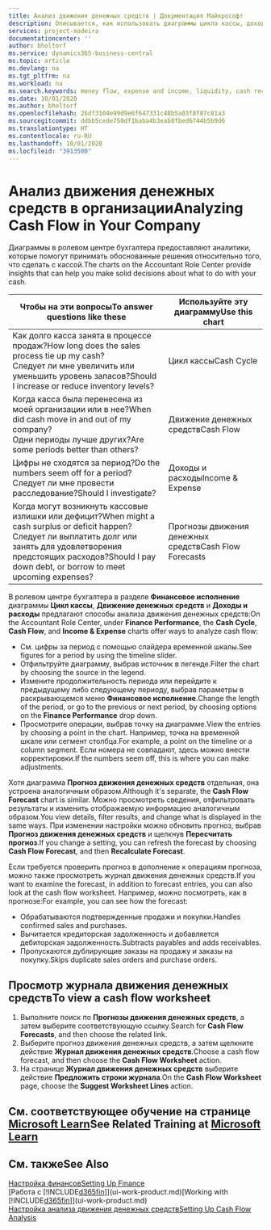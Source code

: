 ```yaml
---
title: Анализ движения денежных средств | Документация Майкрософт
description: Описывается, как использовать диаграммы цикла кассы, дохода и расхода, движения денежных средств и прогноза движения денежных средств для анализа и будущего переноса кассы в организацию и из нее.
services: project-madeira
documentationcenter: ''
author: bholtorf
ms.service: dynamics365-business-central
ms.topic: article
ms.devlang: na
ms.tgt_pltfrm: na
ms.workload: na
ms.search.keywords: money flow, expense and income, liquidity, cash receipts minus cash payments, Cartera
ms.date: 10/01/2020
ms.author: bholtorf
ms.openlocfilehash: 26df3104e99d9e6f647331c48b5a03f8f87c81a3
ms.sourcegitcommit: ddbb5cede750df1baba4b3eab8fbed6744b5b9d6
ms.translationtype: HT
ms.contentlocale: ru-RU
ms.lasthandoff: 10/01/2020
ms.locfileid: "3913500"
---
```

# <a name="analyzing-cash-flow-in-your-company"></a><span data-ttu-id="dbc1d-103">Анализ движения денежных средств в организации</span><span class="sxs-lookup"><span data-stu-id="dbc1d-103">Analyzing Cash Flow in Your Company</span></span>
<span data-ttu-id="dbc1d-104">Диаграммы в ролевом центре бухгалтера предоставляют аналитики, которые помогут принимать обоснованные решения относительно того, что сделать с кассой.</span><span class="sxs-lookup"><span data-stu-id="dbc1d-104">The charts on the Accountant Role Center provide insights that can help you make solid decisions about what to do with your cash.</span></span>  

| <span data-ttu-id="dbc1d-105">Чтобы на эти вопросы</span><span class="sxs-lookup"><span data-stu-id="dbc1d-105">To answer questions like these</span></span> | <span data-ttu-id="dbc1d-106">Используйте эту диаграмму</span><span class="sxs-lookup"><span data-stu-id="dbc1d-106">Use this chart</span></span> |
| --- | --- |
| <span data-ttu-id="dbc1d-107">Как долго касса занята в процессе продаж?</span><span class="sxs-lookup"><span data-stu-id="dbc1d-107">How long does the sales process tie up my cash?</span></span></br> <span data-ttu-id="dbc1d-108">Следует ли мне увеличить или уменьшить уровень запасов?</span><span class="sxs-lookup"><span data-stu-id="dbc1d-108">Should I increase or reduce inventory levels?</span></span> |<span data-ttu-id="dbc1d-109">Цикл кассы</span><span class="sxs-lookup"><span data-stu-id="dbc1d-109">Cash Cycle</span></span> |
| <span data-ttu-id="dbc1d-110">Когда касса была перенесена из моей организации или в нее?</span><span class="sxs-lookup"><span data-stu-id="dbc1d-110">When did cash move in and out of my company?</span></span></br> <span data-ttu-id="dbc1d-111">Одни периоды лучше других?</span><span class="sxs-lookup"><span data-stu-id="dbc1d-111">Are some periods better than others?</span></span> |<span data-ttu-id="dbc1d-112">Движение денежных средств</span><span class="sxs-lookup"><span data-stu-id="dbc1d-112">Cash Flow</span></span> |
| <span data-ttu-id="dbc1d-113">Цифры не сходятся за период?</span><span class="sxs-lookup"><span data-stu-id="dbc1d-113">Do the numbers seem off for a period?</span></span></br> <span data-ttu-id="dbc1d-114">Следует ли мне провести расследование?</span><span class="sxs-lookup"><span data-stu-id="dbc1d-114">Should I investigate?</span></span> |<span data-ttu-id="dbc1d-115">Доходы и расходы</span><span class="sxs-lookup"><span data-stu-id="dbc1d-115">Income & Expense</span></span> |
| <span data-ttu-id="dbc1d-116">Когда могут возникнуть кассовые излишки или дефицит?</span><span class="sxs-lookup"><span data-stu-id="dbc1d-116">When might a cash surplus or deficit happen?</span></span></br> <span data-ttu-id="dbc1d-117">Следует ли выплатить долг или занять для удовлетворения предстоящих расходов?</span><span class="sxs-lookup"><span data-stu-id="dbc1d-117">Should I pay down debt, or borrow to meet upcoming expenses?</span></span> |<span data-ttu-id="dbc1d-118">Прогнозы движения денежных средств</span><span class="sxs-lookup"><span data-stu-id="dbc1d-118">Cash Flow Forecasts</span></span> |

<span data-ttu-id="dbc1d-119">В ролевом центре бухгалтера в разделе **Финансовое исполнение** диаграммы **Цикл кассы**, **Движение денежных средств** и **Доходы и расходы** предлагают способы анализа движения денежных средств:</span><span class="sxs-lookup"><span data-stu-id="dbc1d-119">On the Accountant Role Center, under **Finance Performance**, the **Cash Cycle**, **Cash Flow**, and **Income & Expense** charts offer ways to analyze cash flow:</span></span>  

* <span data-ttu-id="dbc1d-120">См. цифры за период с помощью слайдера временной шкалы.</span><span class="sxs-lookup"><span data-stu-id="dbc1d-120">See figures for a period by using the timeline slider.</span></span>  
* <span data-ttu-id="dbc1d-121">Отфильтруйте диаграмму, выбрав источник в легенде.</span><span class="sxs-lookup"><span data-stu-id="dbc1d-121">Filter the chart by choosing the source in the legend.</span></span>  
* <span data-ttu-id="dbc1d-122">Измените продолжительность периода или перейдите к предыдущему либо следующему периоду, выбрав параметры в раскрывающемся меню **Финансовое исполнение**.</span><span class="sxs-lookup"><span data-stu-id="dbc1d-122">Change the length of the period, or go to the previous or next period, by choosing options on the **Finance Performance** drop down.</span></span>  
* <span data-ttu-id="dbc1d-123">Просмотрите операции, выбрав точку на диаграмме.</span><span class="sxs-lookup"><span data-stu-id="dbc1d-123">View the entries by choosing a point in the chart.</span></span> <span data-ttu-id="dbc1d-124">Например, точка на временной шкале или сегмент столбца.</span><span class="sxs-lookup"><span data-stu-id="dbc1d-124">For example, a point on the timeline or a column segment.</span></span> <span data-ttu-id="dbc1d-125">Если номера не совпадают, здесь можно внести корректировки.</span><span class="sxs-lookup"><span data-stu-id="dbc1d-125">If the numbers seem off, this is where you can make adjustments.</span></span>  

<span data-ttu-id="dbc1d-126">Хотя диаграмма **Прогноз движения денежных средств** отдельная, она устроена аналогичным образом.</span><span class="sxs-lookup"><span data-stu-id="dbc1d-126">Although it's separate, the **Cash Flow Forecast** chart is similar.</span></span> <span data-ttu-id="dbc1d-127">Можно просмотреть сведения, отфильтровать результаты и изменить отображаемую информацию аналогичным образом.</span><span class="sxs-lookup"><span data-stu-id="dbc1d-127">You view details, filter results, and change what is displayed in the same ways.</span></span> <span data-ttu-id="dbc1d-128">При изменении настройки можно обновить прогноз, выбрав **Прогноз движения денежных средств** и щелкнув **Пересчитать прогноз**.</span><span class="sxs-lookup"><span data-stu-id="dbc1d-128">If you change a setting, you can refresh the forecast by choosing **Cash Flow Forecast**, and then **Recalculate Forecast**.</span></span>

<span data-ttu-id="dbc1d-129">Если требуется проверить прогноз в дополнение к операциям прогноза, можно также просмотреть журнал движения денежных средств.</span><span class="sxs-lookup"><span data-stu-id="dbc1d-129">If you want to examine the forecast, in addition to forecast entries, you can also look at the cash flow worksheet.</span></span> <span data-ttu-id="dbc1d-130">Например, можно посмотреть, как в прогнозе:</span><span class="sxs-lookup"><span data-stu-id="dbc1d-130">For example, you can see how the forecast:</span></span>

* <span data-ttu-id="dbc1d-131">Обрабатываются подтвержденные продажи и покупки.</span><span class="sxs-lookup"><span data-stu-id="dbc1d-131">Handles confirmed sales and purchases.</span></span>  
* <span data-ttu-id="dbc1d-132">Вычитается кредиторская задолженность и добавляется дебиторская задолженность.</span><span class="sxs-lookup"><span data-stu-id="dbc1d-132">Subtracts payables and adds receivables.</span></span>  
* <span data-ttu-id="dbc1d-133">Пропускаются дублирующие заказы на продажу и заказы на покупку.</span><span class="sxs-lookup"><span data-stu-id="dbc1d-133">Skips duplicate sales orders and purchase orders.</span></span>  

## <a name="to-view-a-cash-flow-worksheet"></a><span data-ttu-id="dbc1d-134">Просмотр журнала движения денежных средств</span><span class="sxs-lookup"><span data-stu-id="dbc1d-134">To view a cash flow worksheet</span></span>
1. <span data-ttu-id="dbc1d-135">Выполните поиск по **Прогнозы движения денежных средств**, а затем выберите соответствующую ссылку.</span><span class="sxs-lookup"><span data-stu-id="dbc1d-135">Search for **Cash Flow Forecasts**, and then choose the related link.</span></span>  
2. <span data-ttu-id="dbc1d-136">Выберите прогноз движения денежных средств, а затем щелкните действие **Журнал движения денежных средств**.</span><span class="sxs-lookup"><span data-stu-id="dbc1d-136">Choose a cash flow forecast, and then choose the **Cash Flow Worksheet** action.</span></span>  
3. <span data-ttu-id="dbc1d-137">На странице **Журнал движения денежных средств** выберите действие **Предложить строки журнала**.</span><span class="sxs-lookup"><span data-stu-id="dbc1d-137">On the **Cash Flow Worksheet** page, choose the **Suggest Worksheet Lines** action.</span></span>  

## <a name="see-related-training-at-microsoft-learn"></a><span data-ttu-id="dbc1d-138">См. соответствующее обучение на странице [Microsoft Learn](/learn/modules/forecast-cash-flow-dynamics-365-business-central/index)</span><span class="sxs-lookup"><span data-stu-id="dbc1d-138">See Related Training at [Microsoft Learn](/learn/modules/forecast-cash-flow-dynamics-365-business-central/index)</span></span>

## <a name="see-also"></a><span data-ttu-id="dbc1d-139">См. также</span><span class="sxs-lookup"><span data-stu-id="dbc1d-139">See Also</span></span>
[<span data-ttu-id="dbc1d-140">Настройка финансов</span><span class="sxs-lookup"><span data-stu-id="dbc1d-140">Setting Up Finance</span></span>](finance-setup-finance.md)  
<span data-ttu-id="dbc1d-141">[Работа с [!INCLUDE[d365fin](includes/d365fin_md.md)]](ui-work-product.md)</span><span class="sxs-lookup"><span data-stu-id="dbc1d-141">[Working with [!INCLUDE[d365fin](includes/d365fin_md.md)]](ui-work-product.md)</span></span>  
[<span data-ttu-id="dbc1d-142">Настройка анализа движения денежных средств</span><span class="sxs-lookup"><span data-stu-id="dbc1d-142">Setting Up Cash Flow Analysis</span></span>](finance-setup-cash-flow-analyses.md)  

